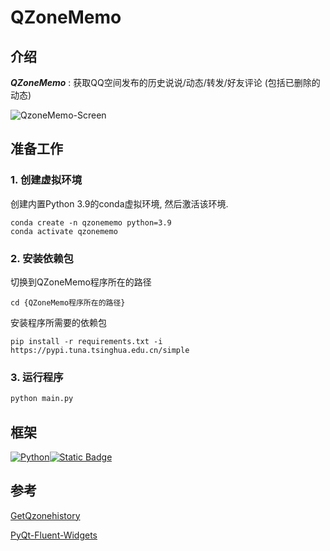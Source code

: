 # QZoneMemo
## 介绍

***QZoneMemo*** : 获取QQ空间发布的历史说说/动态/转发/好友评论 (包括已删除的动态)

![QzoneMemo-Screen](https://oss.swimmingliu.cn/qzonememo_screen.png)

## 准备工作 

### 1. 创建虚拟环境

创建内置Python 3.9的conda虚拟环境, 然后激活该环境.

```shell
conda create -n qzonememo python=3.9
conda activate qzonememo
```

### 2. 安装依赖包

切换到QZoneMemo程序所在的路径

```shell
cd {QZoneMemo程序所在的路径}
```

安装程序所需要的依赖包

```shell
pip install -r requirements.txt -i https://pypi.tuna.tsinghua.edu.cn/simple
```

### 3. 运行程序

``` python
python main.py
```

## 框架

[![Python](https://img.shields.io/badge/python-3776ab?style=for-the-badge&logo=python&logoColor=ffd343)](https://www.python.org/)[![Static Badge](https://img.shields.io/badge/Pyside6-test?style=for-the-badge&logo=qt&logoColor=white)](https://doc.qt.io/qtforpython-6/PySide6/QtWidgets/index.html)

## 参考

[GetQzonehistory](https://github.com/LibraHp/GetQzonehistory)

[PyQt-Fluent-Widgets](https://github.com/zhiyiYo/PyQt-Fluent-Widgets)

